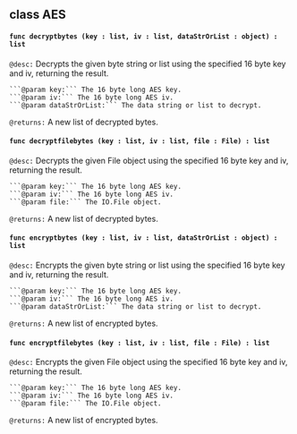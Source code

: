 ## class AES

#### ```func decryptbytes (key : list, iv : list, dataStrOrList : object) : list```


```@desc:``` Decrypts the given byte string or list using the specified 16 byte key and iv, returning the result.

    ```@param key:``` The 16 byte long AES key.
    ```@param iv:``` The 16 byte long AES iv.
    ```@param dataStrOrList:``` The data string or list to decrypt.
```@returns:``` A new list of decrypted bytes.

#### ```func decryptfilebytes (key : list, iv : list, file : File) : list```


```@desc:``` Decrypts the given File object using the specified 16 byte key and iv, returning the result.

    ```@param key:``` The 16 byte long AES key.
    ```@param iv:``` The 16 byte long AES iv.
    ```@param file:``` The IO.File object.
```@returns:``` A new list of decrypted bytes.

#### ```func encryptbytes (key : list, iv : list, dataStrOrList : object) : list```


```@desc:``` Encrypts the given byte string or list using the specified 16 byte key and iv, returning the result.

    ```@param key:``` The 16 byte long AES key.
    ```@param iv:``` The 16 byte long AES iv.
    ```@param dataStrOrList:``` The data string or list to decrypt.
```@returns:``` A new list of encrypted bytes.

#### ```func encryptfilebytes (key : list, iv : list, file : File) : list```


```@desc:``` Encrypts the given File object using the specified 16 byte key and iv, returning the result.

    ```@param key:``` The 16 byte long AES key.
    ```@param iv:``` The 16 byte long AES iv.
    ```@param file:``` The IO.File object.
```@returns:``` A new list of encrypted bytes.

